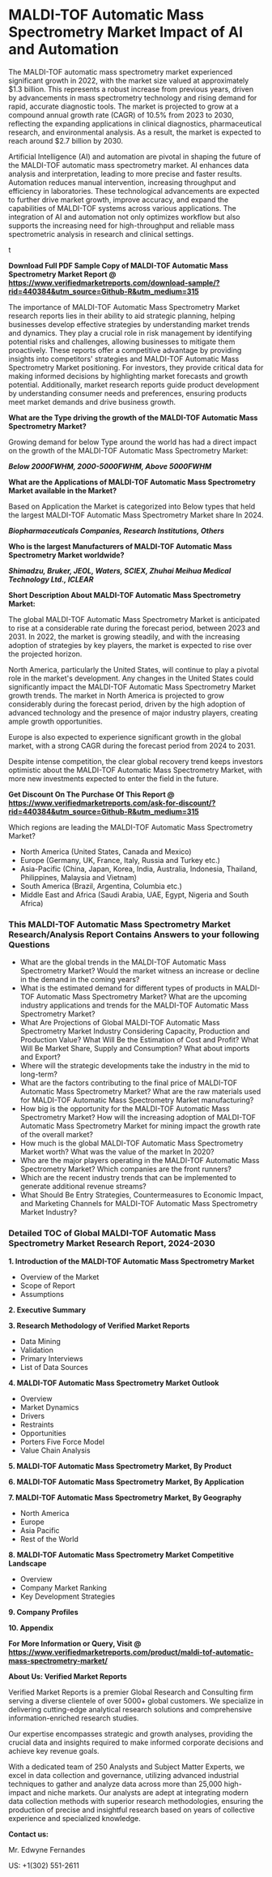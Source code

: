 <meta name="title" content="Global MALDI-TOF Automatic Mass Spectrometry Market Impact of AI and Automation"><meta name="description" content="The MALDI-TOF automatic mass spectrometry market experienced significant growth in 2022, with the market size valued at approximately $1.3 billion. This represents a r"><meta name="title" content="MALDI-TOF Automatic Mass Spectrometry Market Size, Share, Scope, Trends, Growth, Opportunities, Analysis, Forecast"><h1>MALDI-TOF Automatic Mass Spectrometry Market Impact of AI and Automation</h1><p>The MALDI-TOF automatic mass spectrometry market experienced significant growth in 2022, with the market size valued at approximately $1.3 billion. This represents a robust increase from previous years, driven by advancements in mass spectrometry technology and rising demand for rapid, accurate diagnostic tools. The market is projected to grow at a compound annual growth rate (CAGR) of 10.5% from 2023 to 2030, reflecting the expanding applications in clinical diagnostics, pharmaceutical research, and environmental analysis. As a result, the market is expected to reach around $2.7 billion by 2030.</p><p>Artificial Intelligence (AI) and automation are pivotal in shaping the future of the MALDI-TOF automatic mass spectrometry market. AI enhances data analysis and interpretation, leading to more precise and faster results. Automation reduces manual intervention, increasing throughput and efficiency in laboratories. These technological advancements are expected to further drive market growth, improve accuracy, and expand the capabilities of MALDI-TOF systems across various applications. The integration of AI and automation not only optimizes workflow but also supports the increasing need for high-throughput and reliable mass spectrometric analysis in research and clinical settings.</p>t</p><p id="" class=""><strong>Download Full PDF Sample Copy of MALDI-TOF Automatic Mass Spectrometry Market Report @ <a href="https://www.verifiedmarketreports.com/download-sample/?rid=440384&utm_source=Github-R&utm_medium=315" target="_blank">https://www.verifiedmarketreports.com/download-sample/?rid=440384&utm_source=Github-R&utm_medium=315</a></strong></p><p>The importance of&nbsp;MALDI-TOF Automatic Mass Spectrometry Market research reports lies in their ability to aid strategic planning, helping businesses develop effective strategies by understanding market trends and dynamics. They play a crucial role in risk management by identifying potential risks and challenges, allowing businesses to mitigate them proactively. These reports offer a competitive advantage by providing insights into competitors' strategies and MALDI-TOF Automatic Mass Spectrometry Market positioning. For investors, they provide critical data for making informed decisions by highlighting market forecasts and growth potential. Additionally, market research reports guide product development by understanding consumer needs and preferences, ensuring products meet market demands and drive business growth.</p><p><strong>What are the&nbsp;Type driving the growth of the MALDI-TOF Automatic Mass Spectrometry Market?</strong></p><p id="" class="">Growing demand for below Type around the world has had a direct impact on the growth of the MALDI-TOF Automatic Mass Spectrometry Market:</p><em><strong>Below 2000FWHM, 2000-5000FWHM, Above 5000FWHM</strong></em></p><strong>What are the&nbsp;Applications&nbsp;of MALDI-TOF Automatic Mass Spectrometry Market available in the Market?</strong></p><p id="" class="">Based on Application the Market is categorized into Below types that held the largest MALDI-TOF Automatic Mass Spectrometry Market share In 2024.</p><em><strong>Biopharmaceuticals Companies, Research Institutions, Others</strong></em></p><strong>Who is the largest Manufacturers of MALDI-TOF Automatic Mass Spectrometry Market worldwide?</strong></p><p><em><strong>Shimadzu, Bruker, JEOL, Waters, SCIEX, Zhuhai Meihua Medical Technology Ltd., ICLEAR</strong></em></p><p id="" class=""><strong>Short Description About MALDI-TOF Automatic Mass Spectrometry Market:</strong></p><p>The global MALDI-TOF Automatic Mass Spectrometry Market is anticipated to rise at a considerable rate during the forecast period, between 2023 and 2031. In 2022, the market is growing steadily, and with the increasing adoption of strategies by key players, the market is expected to rise over the projected horizon.</p><p>North America, particularly the United States, will continue to play a pivotal role in the market's development. Any changes in the United States could significantly impact the MALDI-TOF Automatic Mass Spectrometry Market growth trends. The market in North America is projected to grow considerably during the forecast period, driven by the high adoption of advanced technology and the presence of major industry players, creating ample growth opportunities.</p><p>Europe is also expected to experience significant growth in the global market, with a strong CAGR during the forecast period from 2024 to 2031.</p><p>Despite intense competition, the clear global recovery trend keeps investors optimistic about the MALDI-TOF Automatic Mass Spectrometry Market, with more new investments expected to enter the field in the future.</p><p id="" class=""><strong>Get Discount On The Purchase Of This Report @ <a href="https://www.verifiedmarketreports.com/ask-for-discount/?rid=440384&utm_source=Github-R&utm_medium=315" target="_blank">https://www.verifiedmarketreports.com/ask-for-discount/?rid=440384&utm_source=Github-R&utm_medium=315</a></strong></p>Which regions are leading the MALDI-TOF Automatic Mass Spectrometry Market?</p><ul><li>North America (United States, Canada and Mexico)</li><li>Europe (Germany, UK, France, Italy, Russia and Turkey etc.)</li><li>Asia-Pacific (China, Japan, Korea, India, Australia, Indonesia, Thailand, Philippines, Malaysia and Vietnam)</li><li>South America (Brazil, Argentina, Columbia etc.)</li><li>Middle East and Africa (Saudi Arabia, UAE, Egypt, Nigeria and South Africa)</li></ul><h3 id="" class="">This MALDI-TOF Automatic Mass Spectrometry Market Research/Analysis Report Contains Answers to your following Questions</h3><ul><li>What are the global trends in the MALDI-TOF Automatic Mass Spectrometry Market? Would the market witness an increase or decline in the demand in the coming years?</li><li>What is the estimated demand for different types of products in MALDI-TOF Automatic Mass Spectrometry Market? What are the upcoming industry applications and trends for the MALDI-TOF Automatic Mass Spectrometry Market?</li><li>What Are Projections of Global MALDI-TOF Automatic Mass Spectrometry Market Industry Considering Capacity, Production and Production Value? What Will Be the Estimation of Cost and Profit? What Will Be Market Share, Supply and Consumption? What about imports and Export?</li><li>Where will the strategic developments take the industry in the mid to long-term?</li><li>What are the factors contributing to the final price of MALDI-TOF Automatic Mass Spectrometry Market? What are the raw materials used for MALDI-TOF Automatic Mass Spectrometry Market manufacturing?</li><li>How big is the opportunity for the MALDI-TOF Automatic Mass Spectrometry Market? How will the increasing adoption of MALDI-TOF Automatic Mass Spectrometry Market for mining impact the growth rate of the overall market?</li><li>How much is the global MALDI-TOF Automatic Mass Spectrometry Market worth? What was the value of the market In 2020?</li><li>Who are the major players operating in the MALDI-TOF Automatic Mass Spectrometry Market? Which companies are the front runners?</li><li>Which are the recent industry trends that can be implemented to generate additional revenue streams?</li><li>What Should Be Entry Strategies, Countermeasures to Economic Impact, and Marketing Channels for MALDI-TOF Automatic Mass Spectrometry Market Industry?</li></ul><h3 id="" class="">Detailed TOC of Global MALDI-TOF Automatic Mass Spectrometry Market Research Report, 2024-2030</h3><p id="" class=""><strong>1. Introduction of the MALDI-TOF Automatic Mass Spectrometry Market</strong></p><ul><li>Overview of the Market</li><li>Scope of Report</li><li>Assumptions</li></ul><p id="" class=""><strong>2. Executive Summary</strong></p><p id="" class=""><strong>3. Research Methodology of Verified Market Reports</strong></p><ul><li>Data Mining</li><li>Validation</li><li>Primary Interviews</li><li>List of Data Sources</li></ul><p id="" class=""><strong>4. MALDI-TOF Automatic Mass Spectrometry Market Outlook</strong></p><ul><li>Overview</li><li>Market Dynamics</li><li>Drivers</li><li>Restraints</li><li>Opportunities</li><li>Porters Five Force Model</li><li>Value Chain Analysis</li></ul><p id="" class=""><strong>5. MALDI-TOF Automatic Mass Spectrometry Market, By Product</strong></p><p id="" class=""><strong>6. MALDI-TOF Automatic Mass Spectrometry Market, By Application</strong></p><p id="" class=""><strong>7. MALDI-TOF Automatic Mass Spectrometry Market, By Geography</strong></p><ul><li>North America</li><li>Europe</li><li>Asia Pacific</li><li>Rest of the World</li></ul><p id="" class=""><strong>8. MALDI-TOF Automatic Mass Spectrometry Market Competitive Landscape</strong></p><ul><li>Overview</li><li>Company Market Ranking</li><li>Key Development Strategies</li></ul><p id="" class=""><strong>9. Company Profiles</strong></p><p id="" class=""><strong>10. Appendix</strong></p><p id="" class=""><strong>For More Information or Query, Visit @ <a href="https://www.verifiedmarketreports.com/product/maldi-tof-automatic-mass-spectrometry-market/" target="_blank">https://www.verifiedmarketreports.com/product/maldi-tof-automatic-mass-spectrometry-market/</a></strong></p><p id="" class=""><strong>About Us: Verified Market Reports</strong></p><p id="" class="">Verified Market Reports is a premier Global Research and Consulting firm serving a diverse clientele of over 5000+ global customers. We specialize in delivering cutting-edge analytical research solutions and comprehensive information-enriched research studies.</p><p id="" class="">Our expertise encompasses strategic and growth analyses, providing the crucial data and insights required to make informed corporate decisions and achieve key revenue goals.</p><p id="" class="">With a dedicated team of 250 Analysts and Subject Matter Experts, we excel in data collection and governance, utilizing advanced industrial techniques to gather and analyze data across more than 25,000 high-impact and niche markets. Our analysts are adept at integrating modern data collection methods with superior research methodologies, ensuring the production of precise and insightful research based on years of collective experience and specialized knowledge.</p><p id="" class=""><strong>Contact us:</strong></p><p id="" class="">Mr. Edwyne Fernandes</p><p id="" class="">US: +1(302) 551-2611</p>